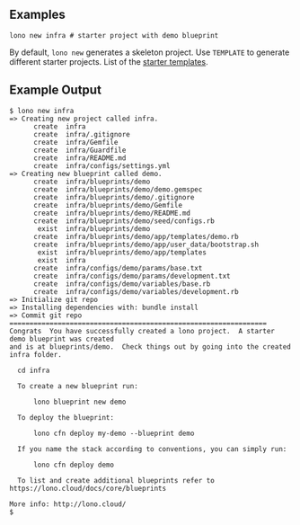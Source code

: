 ## Examples

    lono new infra # starter project with demo blueprint

By default, `lono new` generates a skeleton project. Use `TEMPLATE` to generate different starter projects. List of the [starter templates](https://github.com/tongueroo/lono/tree/master/lib/starter_projects).

## Example Output

    $ lono new infra
    => Creating new project called infra.
          create  infra
          create  infra/.gitignore
          create  infra/Gemfile
          create  infra/Guardfile
          create  infra/README.md
          create  infra/configs/settings.yml
    => Creating new blueprint called demo.
          create  infra/blueprints/demo
          create  infra/blueprints/demo/demo.gemspec
          create  infra/blueprints/demo/.gitignore
          create  infra/blueprints/demo/Gemfile
          create  infra/blueprints/demo/README.md
          create  infra/blueprints/demo/seed/configs.rb
           exist  infra/blueprints/demo
          create  infra/blueprints/demo/app/templates/demo.rb
          create  infra/blueprints/demo/app/user_data/bootstrap.sh
           exist  infra/blueprints/demo/app/templates
           exist  infra
          create  infra/configs/demo/params/base.txt
          create  infra/configs/demo/params/development.txt
          create  infra/configs/demo/variables/base.rb
          create  infra/configs/demo/variables/development.rb
    => Initialize git repo
    => Installing dependencies with: bundle install
    => Commit git repo
    ================================================================
    Congrats  You have successfully created a lono project.  A starter demo blueprint was created
    and is at blueprints/demo.  Check things out by going into the created infra folder.

      cd infra

      To create a new blueprint run:

          lono blueprint new demo

      To deploy the blueprint:

          lono cfn deploy my-demo --blueprint demo

      If you name the stack according to conventions, you can simply run:

          lono cfn deploy demo

      To list and create additional blueprints refer to https://lono.cloud/docs/core/blueprints

    More info: http://lono.cloud/
    $